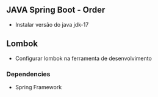 ## JAVA Spring Boot - Order

* Instalar versão do java jdk-17

## Lombok

* Configurar lombok na ferramenta de desenvolvimento

### Dependencies
- Spring Framework

